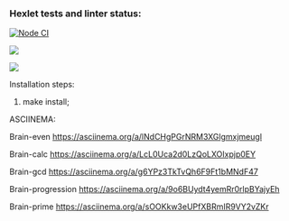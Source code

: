 ### Hexlet tests and linter status:

[![Node CI](https://github.com/Ignatii1/frontend-project-lvl1/actions/workflows/Linter.yml/badge.svg?event=push)](https://github.com/Ignatii1/frontend-project-lvl1/actions/workflows/Linter.yml)

<a href="https://codeclimate.com/github/Ignatii1/frontend-project-lvl1/maintainability"><img src="https://api.codeclimate.com/v1/badges/dafc09d74becd494e9b0/maintainability" /></a>

<a href="https://codeclimate.com/github/codeclimate/codeclimate/test_coverage"><img src="https://api.codeclimate.com/v1/badges/a99a88d28ad37a79dbf6/test_coverage" /></a>

Installation steps:
1) make install;


ASCIINEMA:

Brain-even https://asciinema.org/a/lNdCHgPGrNRM3XGlgmxjmeugl

Brain-calc https://asciinema.org/a/LcL0Uca2d0LzQoLXOIxpjp0EY

Brain-gcd https://asciinema.org/a/g6YPz3TkTvQh6F9Ft1bMNdF47

Brain-progression https://asciinema.org/a/9o6BUydt4yemRr0rlpBYajyEh

Brain-prime https://asciinema.org/a/sOOKkw3eUPfXBRmIR9VY2vZKr
